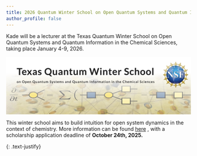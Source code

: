 ```yaml
---
title: 2026 Quantum Winter School on Open Quantum Systems and Quantum Information in the Chemical Sciences 
author_profile: false
---
```


Kade will be a lecturer at the Texas Quantum Winter School on Open Quantum Systems and Quantum Information in the Chemical Sciences, taking place January 4-9, 2026. 
 
<img src="/assets/images/texas-quantum-winter-school.jpg" alt="Winter school and NSF logo" style="width:700px; display:block; margin: auto;">

This winter school aims to build intuition for open system dynamics in the context of chemistry. More information can be found <a href="https://www.texquantum.com/home">here</a> , with a scholarship application deadline of <b>October 24th, 2025.</b> 

{: .text-justify}
